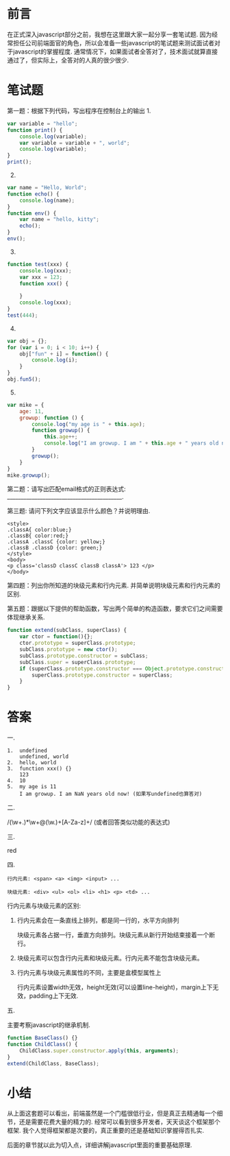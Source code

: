 # 前言

在正式深入javascript部分之前，我想在这里跟大家一起分享一套笔试题.
因为经常担任公司前端面官的角色，所以会准备一些javascript的笔试题来测试面试者对于javascript的掌握程度. 通常情况下，如果面试者全答对了，技术面试就算直接通过了，但实际上，全答对的人真的很少很少. 


# 笔试题

第一题：根据下列代码，写出程序在控制台上的输出
1.
```js
var variable = "hello";
function print() {
	console.log(variable);
	var variable = variable + ", world";
	console.log(variable);
}
print();
```

2.
```js
var name = "Hello, World";
function echo() {
	console.log(name);
}
function env() {
	var name = "hello, kitty";
	echo();
}
env();
```

3.
```js
function test(xxx) {
	console.log(xxx);
	var xxx = 123;
	function xxx() {
	
	}
	console.log(xxx);
}
test(444);
```

4.
```js
var obj = {};
for (var i = 0; i < 10; i++) {
	obj["fun" + i] = function() {
		console.log(i);
	}
}
obj.fun5();
```



5.
```js
var mike = {
	age: 11,
	growup: function () {
		console.log("my age is " + this.age);
		function growup() {
			this.age++;
			console.log("I am growup. I am " + this.age + " years old now!");
		}
		growup();
	}
}
mike.growup();
```

第二题：请写出匹配email格式的正则表达式: __________________________________________.

第三题:  请问下列文字应该显示什么颜色？并说明理由.
```
<style>   
.classA{ color:blue;}   
.classB{ color:red;}
.classA .classC {color: yellow;}
.classB .classD {color: green;}   
</style>   
<body>   
<p class='classD classC classB classA'> 123 </p>   
</body>
```
第四题：列出你所知道的块级元素和行内元素. 并简单说明块级元素和行内元素的区别.





第五题：跟据以下提供的帮助函数，写出两个简单的构造函数，要求它们之间需要体现继承关系.
```js
function extend(subClass, superClass) {
    var ctor = function(){};
    ctor.prototype = superClass.prototype;
    subClass.prototype = new ctor();
    subClass.prototype.constructor = subClass;
    subClass.super = superClass.prototype;
    if (superClass.prototype.constructor === Object.prototype.constructor) {
        superClass.prototype.constructor = superClass;
    }
}
```



# 答案

一. 

    1.  undefined 
	    undefined, world
    2.  hello, world
    3.  function xxx() {}
	    123
    4.  10
    5.  my age is 11
	    I am growup. I am NaN years old now! (如果写undefined也算答对)

二.

/(\w+\.)*\w+@(\w\.)+[A-Za-z]+/ (或者回答类似功能的表达式)


三.

red

四.

`行内元素: <span> <a> <img> <input> ...`

`块级元素: <div> <ul> <ol> <li> <h1> <p> <td> ...`


行内元素与块级元素的区别:

1. 行内元素会在一条直线上排列，都是同一行的，水平方向排列

	块级元素各占据一行，垂直方向排列。块级元素从新行开始结束接着一个断行。

2. 块级元素可以包含行内元素和块级元素。行内元素不能包含块级元素。

3. 行内元素与块级元素属性的不同，主要是盒模型属性上

	行内元素设置width无效，height无效(可以设置line-height)，margin上下无效，padding上下无效.


五.

主要考察javascript的继承机制.
```js
function BaseClass() {}
function ChildClass() {
	ChildClass.super.constructor.apply(this, arguments);
}
extend(ChildClass, BaseClass);
```


# 小结

从上面这套题可以看出，前端虽然是一个门槛很低行业，但是真正去精通每一个细节，还是需要花费大量的精力的. 经常可以看到很多开发者，天天谈这个框架那个框架. 我个人觉得框架都是次要的，真正重要的还是基础知识掌握得否扎实.

后面的章节就以此为切入点，详细讲解javascript里面的重要基础原理.

